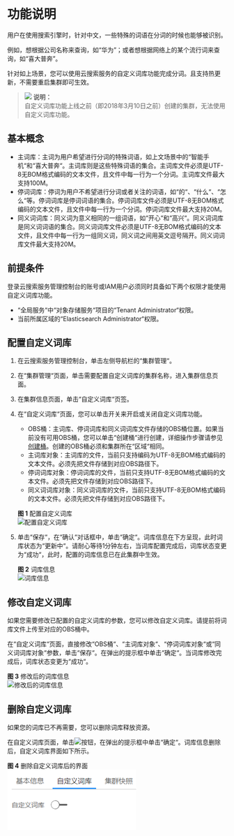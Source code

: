 # 功能说明<a name="css_01_0035"></a>

用户在使用搜索引擎时，针对中文，一些特殊的词语在分词的时候也能够被识别。

例如，想根据公司名称来查询，如“华为”；或者想根据网络上的某个流行词来查询，如“喜大普奔”。

针对如上场景，您可以使用云搜索服务的自定义词库功能完成分词。且支持热更新，不需要重启集群即可生效。

>![](public_sys-resources/icon-note.gif) **说明：**   
>自定义词库功能上线之前（即2018年3月10日之前）创建的集群，无法使用自定义词库功能。  

## 基本概念<a name="section119013755714"></a>

-   主词库：主词为用户希望进行分词的特殊词语，如上文场景中的“智能手机“和“喜大普奔“。主词库则是这些特殊词语的集合。主词库文件必须是UTF-8无BOM格式编码的文本文件，且文件中每一行为一个分词。主词库文件最大支持100M。
-   停词词库：停词为用户不希望进行分词或者关注的词语，如“的“、“什么“、“怎么“等。停词词库是停词词语的集合。停词词库文件必须是UTF-8无BOM格式编码的文本文件，且文件中每一行为一个分词。停词词库文件最大支持20M。
-   同义词词库：同义词为意义相同的一组词语，如“开心“和“高兴“。同义词词库是同义词词语的集合。同义词词库文件必须是UTF-8无BOM格式编码的文本文件，且文件中每一行为一组同义词，同义词之间用英文逗号隔开。同义词词库文件最大支持20M。

## 前提条件<a name="section1159013174516"></a>

登录云搜索服务管理控制台的账号或IAM用户必须同时具备如下两个权限才能使用自定义词库功能。

-   “全局服务“中“对象存储服务“项目的“Tenant Administrator“权限。
-   当前所属区域的“Elasticsearch Administrator“权限。

## 配置自定义词库<a name="section1869441516575"></a>

1.  在云搜索服务管理控制台，单击左侧导航栏的“集群管理“。
2.  在“集群管理“页面，单击需要配置自定义词库的集群名称，进入集群信息页面。
3.  在集群信息页面，单击“自定义词库“页签。
4.  在“自定义词库“页面，您可以单击开关来开启或关闭自定义词库功能。

    -   OBS桶：主词库、停词词库和同义词词库文件存储的OBS桶位置。如果当前没有可用OBS桶，您可以单击“创建桶“进行创建，详细操作步骤请参见[创建桶](https://support.huaweicloud.com/usermanual-obs/zh-cn_topic_0045829088.html)。创建的OBS桶必须和集群所在“区域“相同。
    -   主词库对象：主词库的文件，当前只支持编码为UTF-8无BOM格式编码的文本文件。必须先把文件存储到对应OBS路径下。
    -   停词词库对象：停词词库的文件，当前只支持UTF-8无BOM格式编码的文本文件。必须先把文件存储到对应OBS路径下。
    -   同义词词库对象：同义词词库的文件，当前只支持UTF-8无BOM格式编码的文本文件。必须先把文件存储到对应OBS路径下。

    **图 1**  配置自定义词库<a name="fig14525983582"></a>  
    ![](figures/配置自定义词库.png "配置自定义词库")

5.  单击“保存“，在“确认“对话框中，单击“确定“。词库信息在下方呈现，此时词库状态为“更新中“。请耐心等待1分钟左右，当词库配置完成后，词库状态变更为“成功“，此时，配置的词库信息已在此集群中生效。

    **图 2**  词库信息<a name="fig7272195893619"></a>  
    ![](figures/词库信息.png "词库信息")


## 修改自定义词库<a name="section14506619175118"></a>

如果您需要修改已配置的自定义词库的参数，您可以修改自定义词库。请提前将词库文件上传至对应的OBS桶中。

在“自定义词库“页面，直接修改“OBS桶“、“主词库对象“、“停词词库对象“或“同义词词库对象“参数，单击“保存“。在弹出的提示框中单击“确定“。当词库修改完成后，词库状态变更为“成功“。

**图 3**  修改后的词库信息<a name="fig69634111413"></a>  
![](figures/修改后的词库信息.png "修改后的词库信息")

## 删除自定义词库<a name="section1818813185242"></a>

如果您的词库已不再需要，您可以删除词库释放资源。

在自定义词库页面，单击![](figures/icon-open-hws.png)按钮，在弹出的提示框中单击“确定“。词库信息删除后，自定义词库界面如下所示。

**图 4**  删除自定义词库后的界面<a name="fig08921206405"></a>  
![](figures/删除自定义词库后的界面.png "删除自定义词库后的界面")

